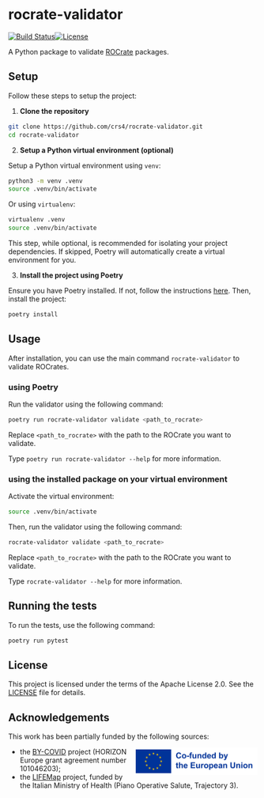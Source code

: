 # rocrate-validator

[![Build Status](https://repolab.crs4.it/lifemonitor/rocrate-validator/badges/develop/pipeline.svg)](https://repolab.crs4.it/lifemonitor/rocrate-validator/-/pipelines?page=1&scope=branches&ref=develop)<!-- [![PyPI version](https://badge.fury.io/py/rocrate-validator.svg)](https://badge.fury.io/py/rocrate-validator) -->[![License](https://img.shields.io/badge/License-Apache_2.0-blue.svg)](https://opensource.org/licenses/Apache-2.0)

<!-- [![codecov](https://codecov.io/gh/crs4/rocrate-validator/branch/main/graph/badge.svg?token=3ZQZQZQZQZ)](https://codecov.io/gh/crs4/rocrate-validator) -->

A Python package to validate [ROCrate](https://researchobject.github.io/ro-crate/) packages.

## Setup

Follow these steps to setup the project:

1. **Clone the repository**

```bash
git clone https://github.com/crs4/rocrate-validator.git
cd rocrate-validator
```

2. **Setup a Python virtual environment (optional)**

Setup a Python virtual environment using `venv`:

```bash
python3 -m venv .venv
source .venv/bin/activate
```

Or using `virtualenv`:

```bash
virtualenv .venv
source .venv/bin/activate
```

This step, while optional, is recommended for isolating your project dependencies. If skipped, Poetry will automatically create a virtual environment for you.

3. **Install the project using Poetry**

Ensure you have Poetry installed. If not, follow the instructions [here](https://python-poetry.org/docs/#installation). Then, install the project:

```bash
poetry install
```

## Usage

After installation, you can use the main command `rocrate-validator` to validate ROCrates.

### using Poetry

Run the validator using the following command:

```bash
poetry run rocrate-validator validate <path_to_rocrate>
```

Replace `<path_to_rocrate>` with the path to the ROCrate you want to validate.

Type `poetry run rocrate-validator --help` for more information.

### using the installed package on your virtual environment

Activate the virtual environment:

```bash
source .venv/bin/activate
```

Then, run the validator using the following command:

```bash
rocrate-validator validate <path_to_rocrate>
```

Replace `<path_to_rocrate>` with the path to the ROCrate you want to validate.

Type `rocrate-validator --help` for more information.

## Running the tests

To run the tests, use the following command:

```bash
poetry run pytest
```

<!-- ## Contributing

Contributions are welcome! Please read our [contributing guidelines](CONTRIBUTING.md) for details. -->

## License

This project is licensed under the terms of the Apache License 2.0. See the
[LICENSE](LICENSE) file for details.

## Acknowledgements

This work has been partially funded by the following sources:

<img alt="Co-funded by the EU"
    src="https://raw.githubusercontent.com/crs4/rocrate-validator/develop/docs/img/eu-logo/EN_Co-fundedbytheEU_RGB_POS.png"
    width="250" align="right"/>

-   the [BY-COVID](https://by-covid.org/) project (HORIZON Europe grant agreement number 101046203);
-   the [LIFEMap](https://www.thelifemap.it/) project, funded by the Italian Ministry of Health (Piano Operative Salute, Trajectory 3).

